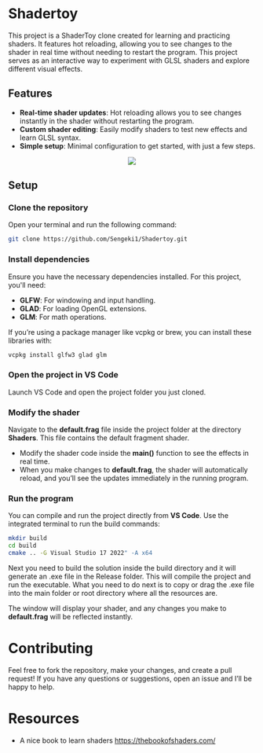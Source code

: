 # Shadertoy

This project is a ShaderToy clone created for learning and practicing shaders. 
It features hot reloading, allowing you to see changes to the shader in real time without needing to restart the program. This project serves as an interactive way to experiment with GLSL shaders and explore different visual effects.

## Features

* **Real-time shader updates**: Hot reloading allows you to see changes instantly in the shader without restarting the program.
* **Custom shader editing**: Easily modify shaders to test new effects and learn GLSL syntax.
* **Simple setup**: Minimal configuration to get started, with just a few steps.

<p align="center">
  <img src="https://github.com/user-attachments/assets/bec0ba6a-f86f-42de-af6e-35d5886eb0a4">
</p>

## Setup

### Clone the repository

Open your terminal and run the following command:

```bash
git clone https://github.com/Sengeki1/Shadertoy.git
```

### Install dependencies

Ensure you have the necessary dependencies installed. For this project, you'll need:

* **GLFW**: For windowing and input handling.
* **GLAD**: For loading OpenGL extensions.
* **GLM**: For math operations.
  
If you’re using a package manager like vcpkg or brew, you can install these libraries with:

```bash
vcpkg install glfw3 glad glm
```

### Open the project in VS Code

Launch VS Code and open the project folder you just cloned.

### Modify the shader

Navigate to the **default.frag** file inside the project folder at the directory **Shaders**. This file contains the default fragment shader.

* Modify the shader code inside the **main()** function to see the effects in real time.
* When you make changes to **default.frag**, the shader will automatically reload, and you’ll see the updates immediately in the running program.

### Run the program

You can compile and run the project directly from **VS Code**. Use the integrated terminal to run the build commands:

```bash
mkdir build
cd build
cmake .. -G Visual Studio 17 2022" -A x64
```

Next you need to build the solution inside the build directory and it will generate an .exe file in the Release folder. This will compile the project and run the executable.
What you need to do next is to copy or drag the .exe file into the main folder or root directory where all the resources are.

The window will display your shader, and any changes you make to **default.frag** will be reflected instantly.

# Contributing

Feel free to fork the repository, make your changes, and create a pull request! If you have any questions or suggestions, open an issue and I’ll be happy to help.

# Resources

* A nice book to learn shaders <https://thebookofshaders.com/>
